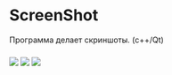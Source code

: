 ScreenShot
==========

Программа делает скриншоты. (с++/Qt)

#####

![](screenshot_1)
![](screenshot_2)
![](screenshot_3)
